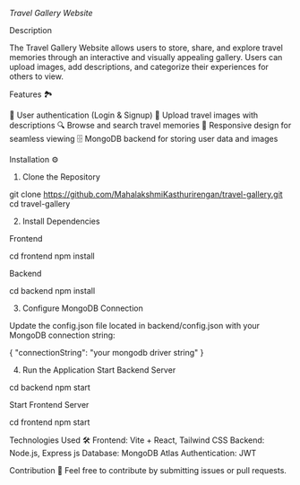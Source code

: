 *Travel Gallery Website*

Description

The Travel Gallery Website allows users to store, share, and explore travel memories through an interactive and visually appealing gallery. Users can upload images, add descriptions, and categorize their experiences for others to view.


Features 🏞️

🔐 User authentication (Login & Signup)
📸 Upload travel images with descriptions
🔍 Browse and search travel memories
📱 Responsive design for seamless viewing
🗄️ MongoDB backend for storing user data and images


Installation ⚙️

1. Clone the Repository

git clone https://github.com/MahalakshmiKasthurirengan/travel-gallery.git
cd travel-gallery

2. Install Dependencies

Frontend

cd frontend
npm install

Backend

cd backend
npm install

3. Configure MongoDB Connection

Update the config.json file located in backend/config.json with your MongoDB connection string:

{
  "connectionString": "your mongodb driver string"
}


4. Run the Application
Start Backend Server

cd backend
npm start

Start Frontend Server

cd frontend
npm start


Technologies Used 🛠️
Frontend: Vite + React, Tailwind CSS
Backend: Node.js, Express js
Database: MongoDB Atlas
Authentication: JWT

Contribution 🤝
Feel free to contribute by submitting issues or pull requests.

